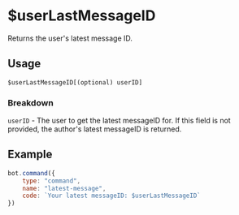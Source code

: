 # $userLastMessageID
Returns the user's latest message ID.

## Usage
```
$userLastMessageID[(optional) userID]
```

### Breakdown
`userID` - The user to get the latest messageID for. If this field is not provided, the author's latest messageID is returned.

## Example
```js
bot.command({
    type: "command",
    name: "latest-message",
    code: `Your latest messageID: $userLastMessageID`
})
````
